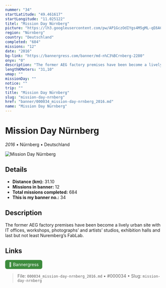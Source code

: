 ```yaml
---
nummer: "34"
startLatitude: "49.461617"
startLongitude: "11.025122"
titel: "Mission Day Nürnberg"
picture: "https://lh3.googleusercontent.com/pw/AP1GczOdIYgs4M5gML-qE6ACUAVB-azU0OrsAkN25k3B9raO3YkdiubmpjRGi3L0WQ5nExJJ_rVlhpRj00ff2i_XwZ_n4lFzmi4vswtEEfjQcS10L_3-d9cvDiqEoP7IEefv6aKpTJJRJFvfZQaXjd0tw8D_pw=w1060-h316-s-no?authuser=0"
region: "Nürnberg"
country: "Deutschland"
completed: "684"
missions: "12"
date: "2016"
bg-link: "https://bannergress.com/banner/md-n%C3%BCrnberg-2280"
onyx: "0"
description: "The former AEG factory premises have been become a lively urban site with IT offices, workshops, photographs’ and artists’ studios, exhibition halls and last but not least Nuremberg’s FabLab."
lengthKMeters: "31,10"
umap: ""
missionDay: ""
notice: ""
trip: ""
title: "Mission Day Nürnberg"
slug: "mission-day-nrnberg"
href: "banner/000034_mission-day-nrnberg_2016.md"
name: "Mission Day Nürnberg"
---
```

# Mission Day Nürnberg

*2016* • Nürnberg • Deutschland

![Mission Day Nürnberg](https://lh3.googleusercontent.com/pw/AP1GczOdIYgs4M5gML-qE6ACUAVB-azU0OrsAkN25k3B9raO3YkdiubmpjRGi3L0WQ5nExJJ_rVlhpRj00ff2i_XwZ_n4lFzmi4vswtEEfjQcS10L_3-d9cvDiqEoP7IEefv6aKpTJJRJFvfZQaXjd0tw8D_pw=w1060-h316-s-no?authuser=0)



## Details
- **Distance (km):** 31.10
- **Missions in banner:** 12
- **Total missions completed:** 684
- **This is my banner no.:** 34



## Description
The former AEG factory premises have been become a lively urban site with IT offices, workshops, photographs’ and artists’ studios, exhibition halls and last but not least Nuremberg’s FabLab.



## Links
<a href="https://bannergress.com/banner/md-n%C3%BCrnberg-2280" target="_blank" style="display:inline-block;margin-right:8px;padding:6px 12px;background:#3c8b3c;color:#fff;text-decoration:none;border-radius:6px;">🔗 Bannergress</a>



> File: `000034_mission-day-nrnberg_2016.md`
> • #000034
> • Slug: `mission-day-nrnberg`
